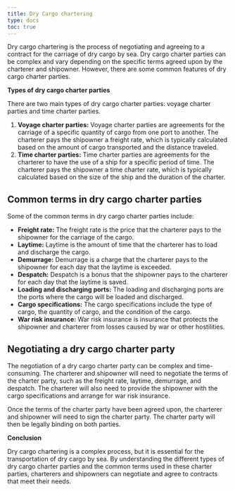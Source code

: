 ```yaml
---
title: Dry Cargo chartering
type: docs
toc: true
---
```


Dry cargo chartering is the process of negotiating and agreeing to a contract for the carriage of dry cargo by sea. Dry cargo charter parties can be complex and vary depending on the specific terms agreed upon by the charterer and shipowner. However, there are some common features of dry cargo charter parties.

**Types of dry cargo charter parties**

There are two main types of dry cargo charter parties: voyage charter parties and time charter parties.

1. **Voyage charter parties:** Voyage charter parties are agreements for the carriage of a specific quantity of cargo from one port to another. The charterer pays the shipowner a freight rate, which is typically calculated based on the amount of cargo transported and the distance traveled.
2. **Time charter parties:** Time charter parties are agreements for the charterer to have the use of a ship for a specific period of time. The charterer pays the shipowner a time charter rate, which is typically calculated based on the size of the ship and the duration of the charter.

## Common terms in dry cargo charter parties

Some of the common terms in dry cargo charter parties include:

* **Freight rate:** The freight rate is the price that the charterer pays to the shipowner for the carriage of the cargo.
* **Laytime:** Laytime is the amount of time that the charterer has to load and discharge the cargo.
* **Demurrage:** Demurrage is a charge that the charterer pays to the shipowner for each day that the laytime is exceeded.
* **Despatch:** Despatch is a bonus that the shipowner pays to the charterer for each day that the laytime is saved.
* **Loading and discharging ports:** The loading and discharging ports are the ports where the cargo will be loaded and discharged.
* **Cargo specifications:** The cargo specifications include the type of cargo, the quantity of cargo, and the condition of the cargo.
* **War risk insurance:** War risk insurance is insurance that protects the shipowner and charterer from losses caused by war or other hostilities.

## Negotiating a dry cargo charter party

The negotiation of a dry cargo charter party can be complex and time-consuming. The charterer and shipowner will need to negotiate the terms of the charter party, such as the freight rate, laytime, demurrage, and despatch. The charterer will also need to provide the shipowner with the cargo specifications and arrange for war risk insurance.

Once the terms of the charter party have been agreed upon, the charterer and shipowner will need to sign the charter party. The charter party will then be legally binding on both parties.

**Conclusion**

Dry cargo chartering is a complex process, but it is essential for the transportation of dry cargo by sea. By understanding the different types of dry cargo charter parties and the common terms used in these charter parties, charterers and shipowners can negotiate and agree to contracts that meet their needs.
